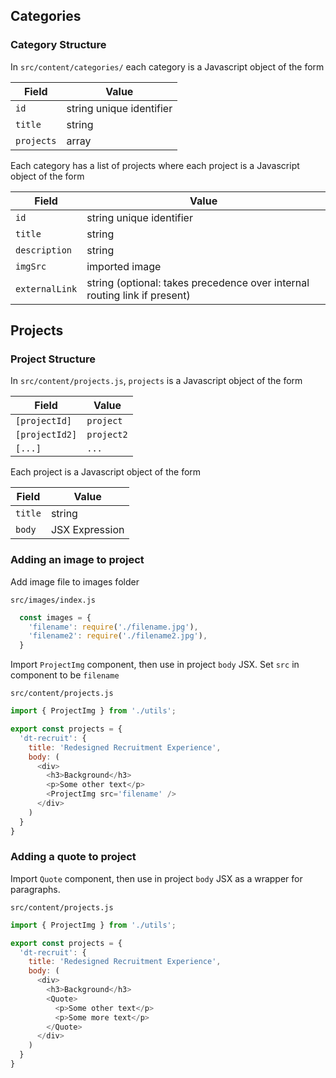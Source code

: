 ## Categories

### Category Structure
In `src/content/categories/` each category is a Javascript object of the form

Field | Value
--- | ---
`id` | string unique identifier
`title` | string
`projects` | array

Each category has a list of projects where each project is a Javascript object of the form

Field | Value
--- | ---
`id` | string unique identifier
`title` | string
`description` | string
`imgSrc` | imported image
`externalLink` | string (optional: takes precedence over internal routing link if present)

## Projects

### Project Structure
In `src/content/projects.js`, `projects` is a Javascript object of the form

Field | Value
--- | ---
`[projectId]` | `project`
`[projectId2]` | `project2`
`[...]` | `...`

Each project is a Javascript object of the form

Field | Value
--- | ---
`title` | string
`body`| JSX Expression

### Adding an image to project
Add image file to images folder

`src/images/index.js`
```javascript
  const images = {
    'filename': require('./filename.jpg'),
    'filename2': require('./filename2.jpg'),
  }
```
Import `ProjectImg` component, then use in project `body` JSX. Set `src` in component to be `filename`

`src/content/projects.js`
```javascript
import { ProjectImg } from './utils';

export const projects = {
  'dt-recruit': {
    title: 'Redesigned Recruitment Experience',
    body: (
      <div>
        <h3>Background</h3>
        <p>Some other text</p>
        <ProjectImg src='filename' />
      </div>
    )
  }
}
```

### Adding a quote to project
Import `Quote` component, then use in project `body` JSX as a wrapper
for paragraphs.

`src/content/projects.js`
```javascript
import { ProjectImg } from './utils';

export const projects = {
  'dt-recruit': {
    title: 'Redesigned Recruitment Experience',
    body: (
      <div>
        <h3>Background</h3>
        <Quote>
          <p>Some other text</p>
          <p>Some more text</p>
        </Quote>
      </div>
    )
  }
}
```
